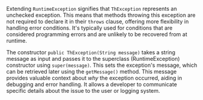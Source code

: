 Extending `RuntimeException` signifies that `ThException` represents an unchecked exception. This means that methods throwing this exception are not required to declare it in their `throws` clause, offering more flexibility in handling error conditions. It's typically used for conditions that are considered programming errors and are unlikely to be recovered from at runtime.

The constructor `public ThException(String message)` takes a string message as input and passes it to the superclass (RuntimeException) constructor using `super(message)`. This sets the exception's message, which can be retrieved later using the `getMessage()` method.  This message provides valuable context about *why* the exception occurred, aiding in debugging and error handling. It allows a developer to communicate specific details about the issue to the user or logging system.